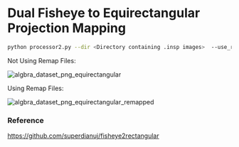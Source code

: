 # Dual Fisheye to Equirectangular Projection Mapping

```bash
python processor2.py --dir <Directory containing .insp images>  --use_remapping <True or False>
```

Not Using Remap Files:


![algbra_dataset_png_equirectangular](https://github.com/superdianuj/fisheye2rectangular/assets/47445756/133e1f14-68f8-4772-8605-558fd73c8292)


Using Remap Files:

![algbra_dataset_png_equirectangular_remapped](https://github.com/superdianuj/fisheye2rectangular/assets/47445756/80474990-8993-4a75-9bdd-7071507f3631)

### Reference
https://github.com/superdianuj/fisheye2rectangular

